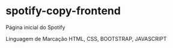 # spotify-copy-frontend
Página inicial do Spotify 

Linguagem de Marcação HTML, 
CSS, 
BOOTSTRAP, 
JAVASCRIPT 
